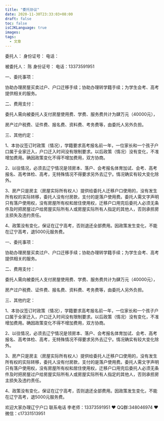 ```yaml
---
title: "委托协议"
date: 2020-11-30T23:33:03+08:00
draft: false
toc: false
isCJKLanguage: true
images:
tags: 
  - 文章
---
```






委托人：      身份证号：            电话：

被委托人： 陈    身份证号：            电话：13373591951

一、委托事项：

协助办理房屋买卖过户、户口迁移手续；协助办理转学籍手续；为学生会考、高考提供相关的服务。

二、费用支付：

委托人需向被委托人支付房屋使用费、学费、服务费共计为肆万元（40000元），

房产过户税费、证件费、报名费、资料费、考务费等，由委托人另外负担。

三、其他约定：

1、本协议签订时政策（情况），学籍要求高考报名前一年，一位家长和一个孩子户口属于全家迁入，户口迁入时间没有限制要求。以后政策（情况）没有变化，不准增加费用。确因政策变化不得不增加费用，双方协商。

2、以往情况，必须去辽宁情况是领房本、落户、会考报名体育加试、会考、高考报名、高考体检、高考，无特殊情况不得要求另外去辽宁。情况确实有较大变化除外。

3、房产只是房主（房屋实际所有权人）提供给委托人迁移户口使用的，没有发生所有权的实际转移，委托人没有付房款，支付的是落户使用费。委托人需文字声明只有落户使用权，没有房屋所有权和居住使用权，迁移户口用完后委托人必须无条件及时把房屋过户给房屋实际所有人或房屋实际所有人指定的其他人，否则承担房主损失及违约责任。

4、政策没有变化，保证在辽宁高考，否则退还全部费用。因政策发生变化，不能在辽宁高考，退5000元服务费。

一、委托事项：

协助办理房屋买卖过户、户口迁移手续；协助办理转学籍手续；为学生会考、高考提供相关的服务。

二、费用支付：

委托人需向被委托人支付房屋使用费、学费、服务费共计为肆万元（40000元），

房产过户税费、证件费、报名费、资料费、考务费等，由委托人另外负担。

三、其他约定：

1、本协议签订时政策（情况），学籍要求高考报名前一年，一位家长和一个孩子户口属于全家迁入，户口迁入时间没有限制要求。以后政策（情况）没有变化，不准增加费用。确因政策变化不得不增加费用，双方协商。

2、以往情况，必须去辽宁情况是领房本、落户、会考报名体育加试、会考、高考报名、高考体检、高考，无特殊情况不得要求另外去辽宁。情况确实有较大变化除外。

3、房产只是房主（房屋实际所有权人）提供给委托人迁移户口使用的，没有发生所有权的实际转移，委托人没有付房款，支付的是落户使用费。委托人需文字声明只有落户使用权，没有房屋所有权和居住使用权，迁移户口用完后委托人必须无条件及时把房屋过户给房屋实际所有人或房屋实际所有人指定的其他人，否则承担房主损失及违约责任。

4、政策没有变化，保证在辽宁高考，否则退还全部费用。因政策发生变化，不能在辽宁高考，退5000元服务费。

欢迎大家办理辽宁户口 联系电话 李老师：13373591951 ❤️ QQ群:348046974 ❤️ 微信：c17331513951 

